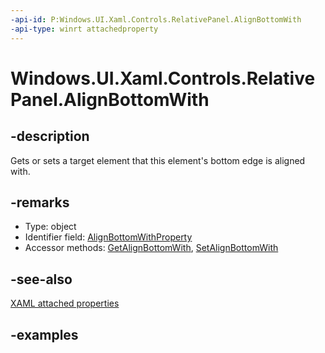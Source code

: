 ```yaml
---
-api-id: P:Windows.UI.Xaml.Controls.RelativePanel.AlignBottomWith
-api-type: winrt attachedproperty
---
```


# Windows.UI.Xaml.Controls.RelativePanel.AlignBottomWith

<!--
see GetAlignBottomWith, and SetAlignBottomWith
-->

## -description

Gets or sets a target element that this element's bottom edge is aligned with.

## -remarks

<ul><li>Type: object</li><li>Identifier field: <a href="/uwp/api/windows.ui.xaml.controls.relativepanel.alignbottomwithproperty">AlignBottomWithProperty</a></li><li>Accessor methods: <a href="/uwp/api/windows.ui.xaml.controls.relativepanel.getalignbottomwith">GetAlignBottomWith</a>, <a href="/uwp/api/windows.ui.xaml.controls.relativepanel.setalignbottomwith">SetAlignBottomWith</a></li></ul>

## -see-also

[XAML attached properties](/windows/uwp/xaml-platform/attached-properties-overview)

## -examples
